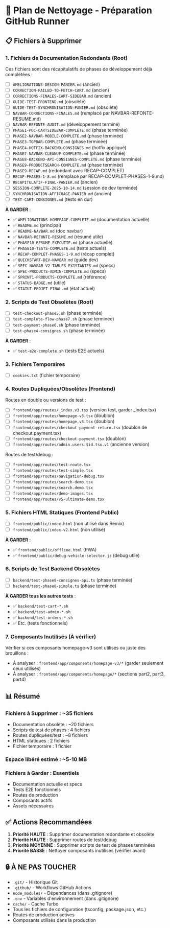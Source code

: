 # 🧹 Plan de Nettoyage - Préparation GitHub Runner

## 📋 Fichiers à Supprimer

### 1. Fichiers de Documentation Redondants (Root)
Ces fichiers sont des récapitulatifs de phases de développement déjà complétées :
- [ ] `AMELIORATIONS-DESIGN-PANIER.md` (ancien)
- [ ] `CORRECTION-FAILED-TO-FETCH-CART.md` (ancien)
- [ ] `CORRECTIONS-FINALES-CART-SIDEBAR.md` (ancien)
- [ ] `GUIDE-TEST-FRONTEND.md` (obsolète)
- [ ] `GUIDE-TEST-SYNCHRONISATION-PANIER.md` (obsolète)
- [ ] `NAVBAR-CORRECTIONS-FINALES.md` (remplacé par NAVBAR-REFONTE-RESUME.md)
- [ ] `NAVBAR-REFONTE-AUDIT.md` (développement terminé)
- [ ] `PHASE1-POC-CARTSIDEBAR-COMPLETE.md` (phase terminée)
- [ ] `PHASE2-NAVBAR-MOBILE-COMPLETE.md` (phase terminée)
- [ ] `PHASE3-TOPBAR-COMPLETE.md` (phase terminée)
- [ ] `PHASE4-HOTFIX-BACKEND-CONSIGNES.md` (hotfix appliqué)
- [ ] `PHASE7-NAVBAR-CLEANUP-COMPLETE.md` (phase terminée)
- [ ] `PHASE8-BACKEND-API-CONSIGNES-COMPLETE.md` (phase terminée)
- [ ] `PHASE9-PRODUCTSEARCH-COMPLETE.md` (phase terminée)
- [ ] `PHASE9-RECAP.md` (redondant avec RECAP-COMPLET)
- [ ] `RECAP-PHASES-1-8.md` (remplacé par RECAP-COMPLET-PHASES-1-9.md)
- [ ] `RECAPITULATIF-FINAL-PANIER.md` (ancien)
- [ ] `SESSION-COMPLETE-2025-10-14.md` (session de dev terminée)
- [ ] `SYNCHRONISATION-AFFICHAGE-PANIER.md` (ancien)
- [ ] `TEST-CART-CONSIGNES.md` (tests en dur)

**À GARDER** :
- ✅ `AMELIORATIONS-HOMEPAGE-COMPLETE.md` (documentation actuelle)
- ✅ `README.md` (principal)
- ✅ `README-NAVBAR.md` (doc navbar)
- ✅ `NAVBAR-REFONTE-RESUME.md` (résumé utile)
- ✅ `PHASE10-RESUME-EXECUTIF.md` (phase actuelle)
- ✅ `PHASE10-TESTS-COMPLETE.md` (tests actuels)
- ✅ `RECAP-COMPLET-PHASES-1-9.md` (récap complet)
- ✅ `QUICKSTART-DEV-NAVBAR.md` (guide dev)
- ✅ `SPEC-NAVBAR-V2-TABLES-EXISTANTES.md` (specs)
- ✅ `SPEC-PRODUCTS-ADMIN-COMPLETE.md` (specs)
- ✅ `SPRINT1-PRODUCTS-COMPLETE.md` (référence)
- ✅ `STATUS-BADGE.md` (utile)
- ✅ `STATUT-PROJET-FINAL.md` (état actuel)

### 2. Scripts de Test Obsolètes (Root)
- [ ] `test-checkout-phase5.sh` (phase terminée)
- [ ] `test-complete-flow-phase7.sh` (phase terminée)
- [ ] `test-payment-phase6.sh` (phase terminée)
- [ ] `test-phase4-consignes.sh` (phase terminée)

**À GARDER** :
- ✅ `test-e2e-complete.sh` (tests E2E actuels)

### 3. Fichiers Temporaires
- [ ] `cookies.txt` (fichier temporaire)

### 4. Routes Dupliquées/Obsolètes (Frontend)
Routes en double ou versions de test :
- [ ] `frontend/app/routes/_index.v3.tsx` (version test, garder _index.tsx)
- [ ] `frontend/app/routes/homepage-v3.tsx` (doublon)
- [ ] `frontend/app/routes/homepage.v3.tsx` (doublon)
- [ ] `frontend/app/routes/checkout-payment-return.tsx` (doublon de checkout.payment.tsx)
- [ ] `frontend/app/routes/checkout-payment.tsx` (doublon)
- [ ] `frontend/app/routes/admin.users.$id.tsx.v1` (ancienne version)

Routes de test/debug :
- [ ] `frontend/app/routes/test-route.tsx`
- [ ] `frontend/app/routes/test-simple.tsx`
- [ ] `frontend/app/routes/navigation-debug.tsx`
- [ ] `frontend/app/routes/search-demo.tsx`
- [ ] `frontend/app/routes/search.demo.tsx`
- [ ] `frontend/app/routes/demo-images.tsx`
- [ ] `frontend/app/routes/v5-ultimate-demo.tsx`

### 5. Fichiers HTML Statiques (Frontend Public)
- [ ] `frontend/public/index.html` (non utilisé dans Remix)
- [ ] `frontend/public/index-v2.html` (non utilisé)

**À GARDER** :
- ✅ `frontend/public/offline.html` (PWA)
- ✅ `frontend/public/debug-vehicle-selector.js` (debug utile)

### 6. Scripts de Test Backend Obsolètes
- [ ] `backend/test-phase8-consignes-api.ts` (phase terminée)
- [ ] `backend/test-phase8-simple.ts` (phase terminée)

**À GARDER tous les autres tests** :
- ✅ `backend/test-cart-*.sh`
- ✅ `backend/test-admin-*.sh`
- ✅ `backend/test-orders-*.sh`
- ✅ Etc. (tests fonctionnels)

### 7. Composants Inutilisés (À vérifier)
Vérifier si ces composants homepage-v3 sont utilisés ou juste des brouillons :
- À analyser : `frontend/app/components/homepage-v3/*` (garder seulement ceux utilisés)
- À analyser : `frontend/app/components/homepage/*` (sections part2, part3, part4)

## 📊 Résumé

### Fichiers à Supprimer : ~35 fichiers
- Documentation obsolète : ~20 fichiers
- Scripts de test de phases : 4 fichiers
- Routes dupliquées/test : ~8 fichiers
- HTML statiques : 2 fichiers
- Fichier temporaire : 1 fichier

### Espace libéré estimé : ~5-10 MB

### Fichiers à Garder : Essentiels
- Documentation actuelle et specs
- Tests E2E fonctionnels
- Routes de production
- Composants actifs
- Assets nécessaires

## ✅ Actions Recommandées

1. **Priorité HAUTE** : Supprimer documentation redondante et obsolète
2. **Priorité HAUTE** : Supprimer routes de test/debug
3. **Priorité MOYENNE** : Supprimer scripts de test de phases terminées
4. **Priorité BASSE** : Nettoyer composants inutilisés (vérifier avant)

## 🔒 À NE PAS TOUCHER

- `.git/` - Historique Git
- `.github/` - Workflows GitHub Actions
- `node_modules/` - Dépendances (dans .gitignore)
- `.env` - Variables d'environnement (dans .gitignore)
- `cache/` - Cache Turbo
- Tous les fichiers de configuration (tsconfig, package.json, etc.)
- Routes de production actives
- Composants utilisés dans la production
